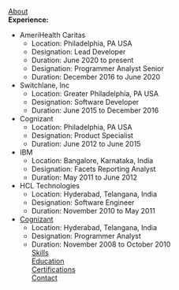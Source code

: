 [About](/assets/about/about-me.md)  
**Experience:**  
- AmeriHealth Caritas  
    - Location: Philadelphia, PA USA  
    - Designation: Lead Developer  
    - Duration: June 2020 to present    
    - Designation: Programmer Analyst Senior  
    - Duration: December 2016 to June 2020  
- Switchlane, Inc  
    - Location: Greater Philadelphia, PA USA  
    - Designation: Software Developer    
    - Duration: June 2015 to December 2016  
- Cognizant  
    - Location: Philadelphia, PA USA  
    - Designation: Product Specialist  
    - Duration: June 2012 to June 2015  
- IBM  
    - Location: Bangalore, Karnataka, India  
    - Designation: Facets Reporting Analyst  
    - Duration: May 2011 to June 2012  
- HCL Technologies  
    - Location: Hyderabad, Telangana, India  
    - Designation: Software Engineer    
    - Duration: November 2010 to May 2011  
- [Cognizant](/assets/experience/2008-cognizant.md)  
    - Location: Hyderabad, Telangana, India  
    - Designation: Programmer Analyst  
    - Duration: November 2008 to October 2010  
[Skills](/assets/skills/skills.md)  
[Education](/assets/about/education.md)  
[Certifications](/assets/about/certifications.md)  
[Contact](/assets/about/contact-me.md)  
